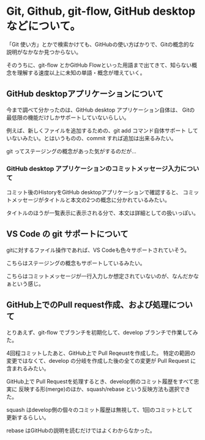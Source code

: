 # Git, Github, git-flow, GitHub desktop などについて。

「Git 使い方」とかで検索かけても、GitHubの使い方ばかりで、Gitの概念的な説明がなかなか見つからない。

そのうちに、git-flow とかGitHub Flowといった用語まで出てきて、知らない概念を理解する速度以上に未知の単語・概念が増えていく。

## GitHub desktopアプリケーションについて

今まで調べて分かったのは、GitHub desktop アプリケーション自体は、
Gitの最低限の機能だけしかサポートしていないらしい。

例えば、新しくファイルを追加するための、git add コマンド自体サポート
していないみたい。とはいうものの、commit すれば追加は出来るみたい。

git ってステージングの概念があった気がするのだが...

### GitHub desktop アプリケーションのコミットメッセージ入力について

コミット後のHistoryをGitHub desktopアプリケーションで確認すると、
コミットメッセージがタイトルと本文の2つの概念に分かれているみたい。

タイトルのほうが一覧表示に表示される分で、本文は詳細としての扱いっぽい。

## VS Code の git サポートについて

gitに対するファイル操作であれば、VS Codeも色々サポートされていそう。

こちらはステージングの概念もサポートしているみたい。

こちらはコミットメッセージが一行入力しか想定されていないのが、なんだかなぁという感じ。

## GitHub上でのPull request作成、および処理について

とりあえず、git-flow でブランチを初期化して、develop ブランチで作業してみた。

4回程コミットしたあと、GitHub上で Pull Reqeustを作成した。
特定の範囲の変更ではなくて、develop の分岐を作成した後の全ての変更が
Pull Request に含まれるみたい。

GitHub上で Pull Requestを処理するとき、develop側のコミット履歴をすべて忠実に
反映する形(merge)のほか、squash/rebase という反映方法も選択できた。

squash はdevelop側の個々のコミット履歴は無視して、1回のコミットとして
更新するらしい。

rebase はGitHubの説明を読むだけではよくわからなかった。
